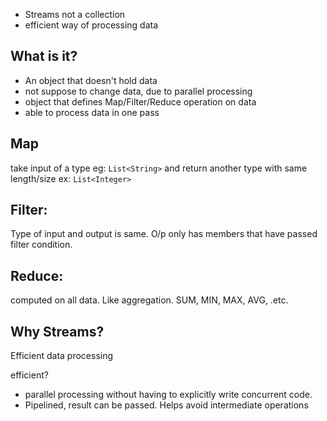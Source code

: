 - Streams not a collection
- efficient way of processing data

What is it?
---
- An object that doesn't hold data
- not suppose to change data, due to parallel processing
- object that defines Map/Filter/Reduce operation on data
- able to process data in one pass



Map
---
take input of a type eg: `List<String>` and return another type with same length/size ex: `List<Integer>`

Filter:
------
Type of input and output is same. O/p only has members that have passed filter condition.

Reduce:
-------
computed on all data. Like aggregation. SUM, MIN, MAX, AVG, .etc.

Why Streams?
------------
Efficient data processing

efficient?
- parallel processing without having to explicitly write concurrent code.
- Pipelined, result can be passed. Helps avoid intermediate operations




